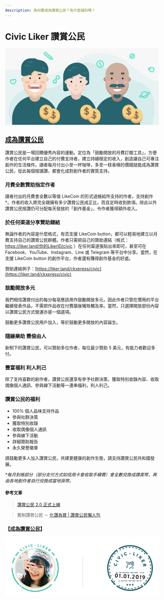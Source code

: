 ```yaml
---
description: 為何要成為讚賞公民？有什麼福利嗎？
---
```


# Civic Liker 讚賞公民

![](../../.gitbook/assets/likecoin_ad98_2point0-01.png)

## [成為讚賞公民](https://docs.like.co/v/zh/user-guide/civic-liker/be-a-civic-liker)

讚賞公民是一場回饋優秀內容的運動。定位為「鼓勵開放的月費訂閱工具」，方便作者在任何平台建立自己的付費支持者，建立持續穩定的收入，創造讓自己可專注創作的生活條件。讀者每月付出小至一杯咖啡，多至一枝香檳的價錢就能成為讚賞公民，從此每個按讀讚，都會化成對創作者的實質支持。

### 月費全數贊助指定作者

讀者付出的月費會全數以等值 LikeCoin 的形式過帳給所支持的作者，支持創作\*。作者的收入將完全跟擁有多少讚賞公民成正比，而且定時收到款項。除此以外讚賞公民按讚仍可分配每天發放的「創作基金」，令作者獲得額外收入。

### 於任何渠道分享贊助鏈結

無論作者的內容是什麼格式，有否支援 LikeCoin button，都可以輕易地建立以月費支持自己的讚賞公民群體。作者只需把自己的贊助連結（格式： https://liker.land/你的LikerID/civic ）在任何渠道張貼出來即可，甚至可在 Facebook、YouTube、Instagram、Line 或 Telegram 等平台中分享。當然，在支援 LikeCoin button 的創作平台，作者還有賺得創作基金的好處。

贊助連結例子：[https://liker.land/ckxpress/civic](https://liker.land/ckxpress/civic)

### 鼓勵開放多元

我們相信讚賞付出的每分每亳應該用作鼓勵開放多元，因此作者只管在慣用的平台繼續發表作品，不需把作品收在付費牆後犧牲觸及率。當然，只選擇開放部份內容以讚賞公民方式營運亦是一個選項。

鼓勵更多讚賞公民用戶加入，等於鼓勵更多開放的內容誕生。

### 隨緣樂助 豐儉由人

新制下的讚賞公民，可以贊助多位作者，每位最少贊助 5 美元，有能力者歡迎多付。

### 豐富福利 利人利己

除了支持喜歡的創作者，讚賞公民還享有參予社群決策、獲取特別收錄內容、收取偶像個人通訊、參與線下活動等一連串福利，利人利己。

### 讚賞公民的福利

* 100% 個人品味支持作品
* 參與社群決策
* 獲取特別收錄
* 收取偶像個人通訊
* 參與線下活動
* 詳細贊助報告
* 永久榮譽徽章

請鼓勵更多人加入讚賞公民，共建更健康的創作生態，請支持讚賞公民共和國發展。

_\*每月到帳部分（部分支付方式如信用卡會收取手續費）會全數兌換成讚賞幣，再由各地創作者自行兌換成當地貨幣。_

#### 參考文章

> [讚賞公民 2.0 正式上線](https://matters.news/@likecoin/%E8%AE%9A%E8%B3%9E%E5%85%AC%E6%B0%91-2-0-%E6%AD%A3%E5%BC%8F%E4%B8%8A%E7%B7%9A-bafyreifmc4wfadtkb7n66qs6weg5sbii73iegktqrlaguc45ji4f6nj2sq)

> 舊制讚賞公民 － [化讚為賞 \| 讚賞公民懶人包
](https://matters.news/@likecoin/%E5%8C%96%E8%AE%9A%E7%82%BA%E8%B3%9E-%E8%AE%9A%E8%B3%9E%E5%85%AC%E6%B0%91%E6%87%B6%E4%BA%BA%E5%8C%85-zdpuAtWT6a2rjr75JZBzwnvy67vrxw5cBRqwnHbkFehRYHLXx)

### 【[成為讚賞公民](https://docs.like.co/v/zh/user-guide/civic-liker/be-a-civic-liker)】

![](../../.gitbook/assets/civic-liker.png)

